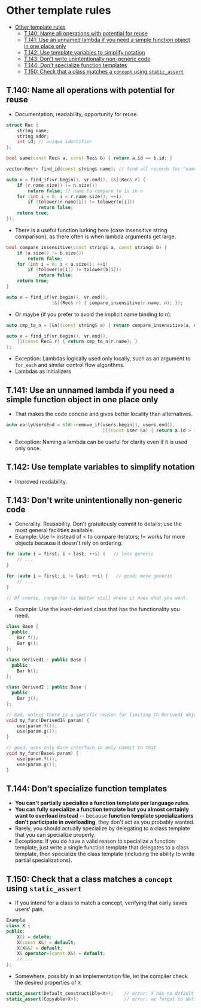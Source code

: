 # Other template rules

- [Other template rules](#other-template-rules)
  - [T.140: Name all operations with potential for reuse](#t140-name-all-operations-with-potential-for-reuse)
  - [T.141: Use an unnamed lambda if you need a simple function object in one place only](#t141-use-an-unnamed-lambda-if-you-need-a-simple-function-object-in-one-place-only)
  - [T.142: Use template variables to simplify notation](#t142-use-template-variables-to-simplify-notation)
  - [T.143: Don't write unintentionally non-generic code](#t143-dont-write-unintentionally-non-generic-code)
  - [T.144: Don't specialize function templates](#t144-dont-specialize-function-templates)
  - [T.150: Check that a class matches a `concept` using `static_assert`](#t150-check-that-a-class-matches-a-concept-using-static_assert)

## T.140: Name all operations with potential for reuse
- Documentation, readability, opportunity for reuse.

```cpp
struct Rec {
    string name;
    string addr;
    int id; // unique identifier
};

bool same(const Rec& a, const Rec& b) { return a.id == b.id; }

vector<Rec*> find_id(const string& name); // find all records for "name"

auto x = find_if(vr.begin(), vr.end(), [&](Rec& r) {
    if (r.name.size() != n.size())
        return false; // name to compare to is in n
    for (int i = 0; i < r.name.size(); ++i)
        if (tolower(r.name[i]) != tolower(n[i]))
            return false;
    return true;
});
```
- There is a useful function lurking here (case insensitive string comparison), as there often is when lambda arguments get large.
```cpp
bool compare_insensitive(const string& a, const string& b) {
    if (a.size() != b.size())
        return false;
    for (int i = 0; i < a.size(); ++i)
        if (tolower(a[i]) != tolower(b[i]))
            return false;
    return true;
}

auto x = find_if(vr.begin(), vr.end(),
                 [&](Rec& r) { compare_insensitive(r.name, n); });
```
- Or maybe (if you prefer to avoid the implicit name binding to n):
```cpp
auto cmp_to_n = [&n](const string& a) { return compare_insensitive(a, n); };

auto x = find_if(vr.begin(), vr.end(),
    [](const Rec& r) { return cmp_to_n(r.name); }
);
```
- Exception: Lambdas logically used only locally, such as an argument to `for_each` and similar control flow algorithms.
- Lambdas as initializers


## T.141: Use an unnamed lambda if you need a simple function object in one place only
- That makes the code concise and gives better locality than alternatives.

```cpp
auto earlyUsersEnd = std::remove_if(users.begin(), users.end(),
                                    [](const User &a) { return a.id > 100; });
```
- Exception: Naming a lambda can be useful for clarity even if it is used only once.


## T.142: Use template variables to simplify notation
- Improved readability.


## T.143: Don't write unintentionally non-generic code
- Generality. Reusability. Don't gratuitously commit to details; use the most general facilities available.
- Example: Use != instead of < to compare iterators; != works for more objects because it doesn't rely on ordering.
```cpp
for (auto i = first; i < last; ++i) {   // less generic
    // ...
}

for (auto i = first; i != last; ++i) {   // good; more generic
    // ...
}

// Of course, range-for is better still where it does what you want.
```

- Example: Use the least-derived class that has the functionality you need.
```cpp
class Base {
  public:
    Bar f();
    Bar g();
};

class Derived1 : public Base {
  public:
    Bar h();
};

class Derived2 : public Base {
  public:
    Bar j();
};

// bad, unless there is a specific reason for limiting to Derived1 objects only
void my_func(Derived1& param) {
    use(param.f());
    use(param.g());
}

// good, uses only Base interface so only commit to that
void my_func(Base& param) {
    use(param.f());
    use(param.g());
}
```

## T.144: Don't specialize function templates
- **You can't partially specialize a function template per language rules.**
- **You can fully specialize a function template but you almost certainly want to overload instead** -- because **function template specializations don't participate in overloading**, they don't act as you probably wanted.
- Rarely, you should actually specialize by delegating to a class template that you can specialize properly.
- Exceptions: If you do have a valid reason to specialize a function template, just write a single function template that delegates to a class template, then specialize the class template (including the ability to write partial specializations).

## T.150: Check that a class matches a `concept` using `static_assert`
- If you intend for a class to match a concept, verifying that early saves users' pain.

```cpp
Example
class X {
public:
    X() = delete;
    X(const X&) = default;
    X(X&&) = default;
    X& operator=(const X&) = default;
    // ...
};
```
- Somewhere, possibly in an implementation file, let the compiler check the desired properties of `X`:
```cpp
static_assert(Default_constructible<X>);    // error: X has no default constructor
static_assert(Copyable<X>);                 // error: we forgot to define X's move constructor
```